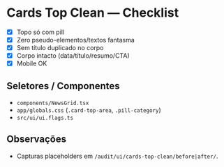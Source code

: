 # Cards Top Clean — Checklist

- [x] Topo só com pill
- [x] Zero pseudo-elementos/textos fantasma
- [x] Sem título duplicado no corpo
- [x] Corpo intacto (data/título/resumo/CTA)
- [x] Mobile OK

## Seletores / Componentes
- `components/NewsGrid.tsx`
- `app/globals.css` (`.card-top-area`, `.pill-category`)
- `src/ui/ui.flags.ts`

## Observações
- Capturas placeholders em `/audit/ui/cards-top-clean/before|after/`.
